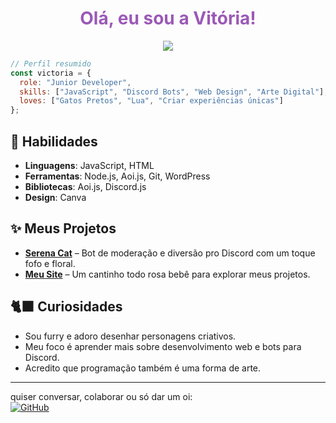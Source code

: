<h1 align="center" style="color: #9b59b6;">Olá, eu sou a Vitória!</h1>

<p align="center">
  <img src="https://readme-typing-svg.herokuapp.com?font=Fira+Code&duration=3000&pause=500&color=C097FF&center=true&vCenter=true&multiline=true&width=435&lines=Programadora+J%C3%BAnior+apaixonada+por+tecnologia;Gatos+pretos%2C+lua+e+arte+digital;Criadora+da+Serena+Cat+%E2%9C%A8"/>
</p>

```js
// Perfil resumido
const victoria = {
  role: "Junior Developer",
  skills: ["JavaScript", "Discord Bots", "Web Design", "Arte Digital"],
  loves: ["Gatos Pretos", "Lua", "Criar experiências únicas"]
};
```

## 🐾 Habilidades

- **Linguagens**: JavaScript, HTML  
- **Ferramentas**: Node.js, Aoi.js, Git, WordPress  
- **Bibliotecas**: Aoi.js, Discord.js  
- **Design**: Canva  

## ✨ Meus Projetos

- **[Serena Cat](https://github.com/vivicatlandia/serena-cat)** – Bot de moderação e diversão pro Discord com um toque fofo e floral.  
- **[Meu Site](https://serena.code.blog)** – Um cantinho todo rosa bebê para explorar meus projetos.

## 🐈‍⬛ Curiosidades

- Sou furry e adoro desenhar personagens criativos.  
- Meu foco é aprender mais sobre desenvolvimento web e bots para Discord.  
- Acredito que programação também é uma forma de arte.

---
quiser conversar, colaborar ou só dar um oi:  
[![GitHub](https://img.shields.io/badge/GitHub-Vitória-000000?style=for-the-badge&logo=github&logoColor=purple)](https://github.com/vivicatlandia)

